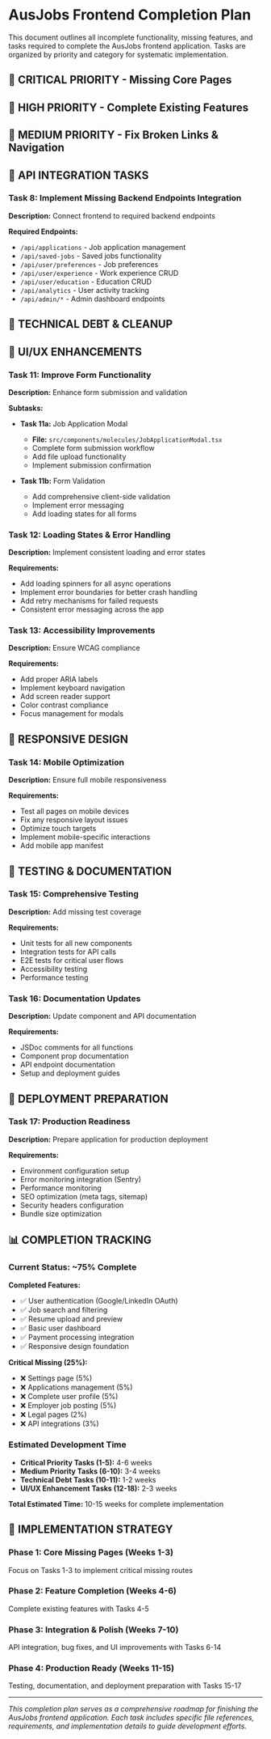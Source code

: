# AusJobs Frontend Completion Plan

This document outlines all incomplete functionality, missing features, and tasks required to complete the AusJobs frontend application. Tasks are organized by priority and category for systematic implementation.

## 🚨 CRITICAL PRIORITY - Missing Core Pages




## 🔧 HIGH PRIORITY - Complete Existing Features


## 🔗 MEDIUM PRIORITY - Fix Broken Links & Navigation




## 🔄 API INTEGRATION TASKS


### Task 8: Implement Missing Backend Endpoints Integration
**Description:** Connect frontend to required backend endpoints

**Required Endpoints:**
- `/api/applications` - Job application management
- `/api/saved-jobs` - Saved jobs functionality  
- `/api/user/preferences` - Job preferences
- `/api/user/experience` - Work experience CRUD
- `/api/user/education` - Education CRUD
- `/api/analytics` - User activity tracking
- `/api/admin/*` - Admin dashboard endpoints

## 🐛 TECHNICAL DEBT & CLEANUP


## 🎨 UI/UX ENHANCEMENTS

### Task 11: Improve Form Functionality
**Description:** Enhance form submission and validation

**Subtasks:**
- **Task 11a:** Job Application Modal
  - **File:** `src/components/molecules/JobApplicationModal.tsx`
  - Complete form submission workflow
  - Add file upload functionality
  - Implement submission confirmation

- **Task 11b:** Form Validation
  - Add comprehensive client-side validation
  - Implement error messaging
  - Add loading states for all forms

### Task 12: Loading States & Error Handling
**Description:** Implement consistent loading and error states

**Requirements:**
- Add loading spinners for all async operations
- Implement error boundaries for better crash handling
- Add retry mechanisms for failed requests
- Consistent error messaging across the app

### Task 13: Accessibility Improvements
**Description:** Ensure WCAG compliance

**Requirements:**
- Add proper ARIA labels
- Implement keyboard navigation
- Add screen reader support
- Color contrast compliance
- Focus management for modals

## 📱 RESPONSIVE DESIGN

### Task 14: Mobile Optimization
**Description:** Ensure full mobile responsiveness

**Requirements:**
- Test all pages on mobile devices
- Fix any responsive layout issues
- Optimize touch targets
- Implement mobile-specific interactions
- Add mobile app manifest

## 🧪 TESTING & DOCUMENTATION

### Task 15: Comprehensive Testing
**Description:** Add missing test coverage

**Requirements:**
- Unit tests for all new components
- Integration tests for API calls
- E2E tests for critical user flows
- Accessibility testing
- Performance testing

### Task 16: Documentation Updates
**Description:** Update component and API documentation

**Requirements:**
- JSDoc comments for all functions
- Component prop documentation
- API endpoint documentation
- Setup and deployment guides

## 🚀 DEPLOYMENT PREPARATION

### Task 17: Production Readiness
**Description:** Prepare application for production deployment

**Requirements:**
- Environment configuration setup
- Error monitoring integration (Sentry)
- Performance monitoring
- SEO optimization (meta tags, sitemap)
- Security headers configuration
- Bundle size optimization

## 📊 COMPLETION TRACKING

### Current Status: ~75% Complete

**Completed Features:**
- ✅ User authentication (Google/LinkedIn OAuth)
- ✅ Job search and filtering
- ✅ Resume upload and preview
- ✅ Basic user dashboard
- ✅ Payment processing integration
- ✅ Responsive design foundation

**Critical Missing (25%):**
- ❌ Settings page (5%)
- ❌ Applications management (5%)
- ❌ Complete user profile (5%)
- ❌ Employer job posting (5%)
- ❌ Legal pages (2%)
- ❌ API integrations (3%)

### Estimated Development Time

- **Critical Priority Tasks (1-5):** 4-6 weeks
- **Medium Priority Tasks (6-10):** 3-4 weeks  
- **Technical Debt Tasks (10-11):** 1-2 weeks
- **UI/UX Enhancement Tasks (12-18):** 2-3 weeks

**Total Estimated Time:** 10-15 weeks for complete implementation

## 🎯 IMPLEMENTATION STRATEGY

### Phase 1: Core Missing Pages (Weeks 1-3)
Focus on Tasks 1-3 to implement critical missing routes

### Phase 2: Feature Completion (Weeks 4-6)
Complete existing features with Tasks 4-5

### Phase 3: Integration & Polish (Weeks 7-10)
API integration, bug fixes, and UI improvements with Tasks 6-14

### Phase 4: Production Ready (Weeks 11-15)
Testing, documentation, and deployment preparation with Tasks 15-17

---

*This completion plan serves as a comprehensive roadmap for finishing the AusJobs frontend application. Each task includes specific file references, requirements, and implementation details to guide development efforts.*